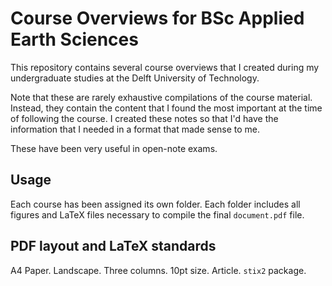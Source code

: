 # Course Overviews for BSc Applied Earth Sciences

This repository contains several course overviews that I created during my undergraduate studies at the Delft University of Technology.

Note that these are rarely exhaustive compilations of the course material.
Instead, they contain the content that I found the most important at the time of following the course.
I created these notes so that I'd have the information that I needed in a format that made sense to me.

These have been very useful in open-note exams.

## Usage

Each course has been assigned its own folder.
Each folder includes all figures and LaTeX files necessary to compile the final `document.pdf` file.

## PDF layout and LaTeX standards

A4 Paper. Landscape. Three columns. 10pt size. Article. `stix2` package.
